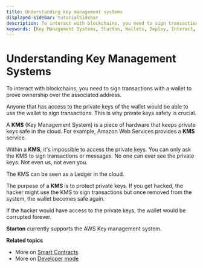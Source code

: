 ```yaml
---
title: Understanding key management systems
displayed-sidebar: tutorialSidebar
description: To interact with blockchains, you need to sign transactions with a wallet to prove ownership over the associated address. Learn about key management systems
keywords: [Key Management Systems, Starton, Wallets, Deploy, Interact, Transaction]
---
```


# Understanding Key Management Systems

To interact with blockchains, you need to sign transactions with a wallet to prove ownership over the associated address.

Anyone that has access to the private keys of the wallet would be able to use the wallet to sign transactions.
This is why private keys safety is crucial.

A **KMS** (Key Management System) is a piece of hardware that keeps private keys safe in the cloud.
For example, Amazon Web Services provides a **KMS** service.

Within a **KMS**, it's impossible to access the private keys. You can only ask the KMS to sign transactions or messages.
No one can ever see the private keys. Not even us, not even you.

The KMS can be seen as a Ledger in the cloud.

The purpose of a **KMS** is to protect private keys.
If you get hacked, the hacker might use the KMS to sign transactions but once removed from the system, the wallet becomes safe again.

If the hacker would have access to the private keys, the wallet would be corrupted forever.

**Starton** currently supports the AWS Key management system.

**Related topics**

-   More on [Smart Contracts](/Smart-contract/understanding-smart-contracts.md)
-   More on [Developer mode](/Developer/Discovering-coding-interface.md)
